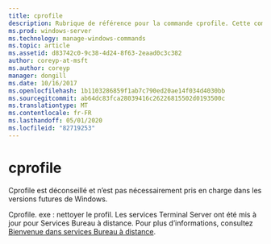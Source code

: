 ```yaml
---
title: cprofile
description: Rubrique de référence pour la commande cprofile. Cette commande est dépréciée et n’est pas garantie d’être prise en charge dans les versions ultérieures de Windows.
ms.prod: windows-server
ms.technology: manage-windows-commands
ms.topic: article
ms.assetid: d83742c0-9c38-4d24-8f63-2eaad0c3c382
author: coreyp-at-msft
ms.author: coreyp
manager: dongill
ms.date: 10/16/2017
ms.openlocfilehash: 1b1103286859f1ab7c790ed20ae14f034d4030bb
ms.sourcegitcommit: ab64dc83fca28039416c26226815502d0193500c
ms.translationtype: MT
ms.contentlocale: fr-FR
ms.lasthandoff: 05/01/2020
ms.locfileid: "82719253"
---
```

# <a name="cprofile"></a>cprofile

Cprofile est déconseillé et n’est pas nécessairement pris en charge dans les versions futures de Windows.

Cprofile. exe : nettoyer le profil. Les services Terminal Server ont été mis à jour pour Services Bureau à distance. Pour plus d’informations, consultez [Bienvenue dans services Bureau à distance](https://docs.microsoft.com/windows-server/remote/remote-desktop-services/welcome-to-rds).